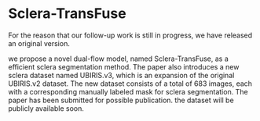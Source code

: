 # Sclera-TransFuse
For the reason that our follow-up work is still in progress, we have released an original version. 

we propose a novel dual-flow model, named Sclera-TransFuse, as a efficient sclera segmentation method. The paper also introduces a new sclera dataset
named UBIRIS.v3, which is an expansion of the original UBIRIS.v2 dataset. The new dataset consists of a total of 683 images, each with a corresponding manually labeled mask
for sclera segmentation. The paper has been submitted for possible publication. the dataset will be publicly available soon.
